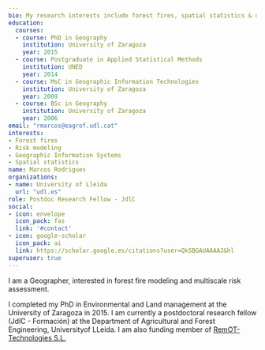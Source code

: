 ```yaml
---
bio: My research interests include forest fires, spatial statistics & data science.
education:
  courses:
  - course: PhD in Geography
    institution: University of Zaragoza
    year: 2015
  - course: Postgraduate in Applied Statistical Methods
    institution: UNED
    year: 2014
  - course: MsC in Geographic Information Technologies
    institution: University of Zaragoza
    year: 2009
  - course: BSc in Geography
    institution: University of Zaragoza
    year: 2006
email: "rmarcos@eagrof.udl.cat"
interests:
- Forest fires
- Risk modeling
- Geographic Information Systems
- Spatial statistics
name: Marcos Rodrigues
organizations:
- name: University of Lleida
  url: "udl.es"
role: Postdoc Research Fellow - JdlC
social:
- icon: envelope
  icon_pack: fas
  link: '#contact'
- icon: google-scholar
  icon_pack: ai
  link: https://scholar.google.es/citations?user=QkSBGAUAAAAJ&hl
superuser: true
---
```


I am a Geographer, interested in forest fire modeling and multiscale risk assessment.

I completed my PhD in Environmental and Land management at the University of Zaragoza in 2015. I am currently a postdoctoral research fellow (JdlC - Formación) at the Department of Agricultural and Forest Engineering, Universityof LLeida.
I am also funding member of [RemOT-Technologies S.L.](https://remot-technologies.com/)
